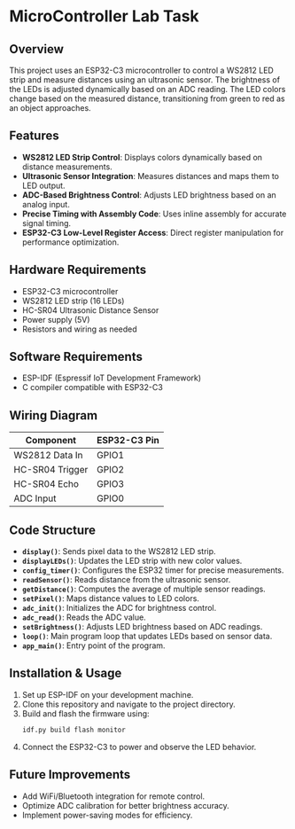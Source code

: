 # MicroController Lab Task

## Overview
This project uses an ESP32-C3 microcontroller to control a WS2812 LED strip and measure distances using an ultrasonic sensor. The brightness of the LEDs is adjusted dynamically based on an ADC reading. The LED colors change based on the measured distance, transitioning from green to red as an object approaches.

## Features
- **WS2812 LED Strip Control**: Displays colors dynamically based on distance measurements.
- **Ultrasonic Sensor Integration**: Measures distances and maps them to LED output.
- **ADC-Based Brightness Control**: Adjusts LED brightness based on an analog input.
- **Precise Timing with Assembly Code**: Uses inline assembly for accurate signal timing.
- **ESP32-C3 Low-Level Register Access**: Direct register manipulation for performance optimization.

## Hardware Requirements
- ESP32-C3 microcontroller
- WS2812 LED strip (16 LEDs)
- HC-SR04 Ultrasonic Distance Sensor
- Power supply (5V)
- Resistors and wiring as needed

## Software Requirements
- ESP-IDF (Espressif IoT Development Framework)
- C compiler compatible with ESP32-C3

## Wiring Diagram
| Component | ESP32-C3 Pin |
|-----------|-------------|
| WS2812 Data In | GPIO1 |
| HC-SR04 Trigger | GPIO2 |
| HC-SR04 Echo | GPIO3 |
| ADC Input | GPIO0 |

## Code Structure
- **`display()`**: Sends pixel data to the WS2812 LED strip.
- **`displayLEDs()`**: Updates the LED strip with new color values.
- **`config_timer()`**: Configures the ESP32 timer for precise measurements.
- **`readSensor()`**: Reads distance from the ultrasonic sensor.
- **`getDistance()`**: Computes the average of multiple sensor readings.
- **`setPixel()`**: Maps distance values to LED colors.
- **`adc_init()`**: Initializes the ADC for brightness control.
- **`adc_read()`**: Reads the ADC value.
- **`setBrightness()`**: Adjusts LED brightness based on ADC readings.
- **`loop()`**: Main program loop that updates LEDs based on sensor data.
- **`app_main()`**: Entry point of the program.

## Installation & Usage
1. Set up ESP-IDF on your development machine.
2. Clone this repository and navigate to the project directory.
3. Build and flash the firmware using:
   ```sh
   idf.py build flash monitor
   ```
4. Connect the ESP32-C3 to power and observe the LED behavior.

## Future Improvements
- Add WiFi/Bluetooth integration for remote control.
- Optimize ADC calibration for better brightness accuracy.
- Implement power-saving modes for efficiency.


